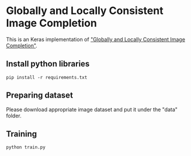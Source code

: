 # Globally and Locally Consistent Image Completion

This is an Keras implementation of ["Globally and Locally Consistent Image Completion"](http://hi.cs.waseda.ac.jp/%7Eiizuka/projects/completion/data/completion_sig2017.pdf).

## Install python libraries

```
pip install -r requirements.txt
```

## Preparing dataset

Please download appropriate image dataset and put it under the "data" folder.

## Training

```
python train.py
```